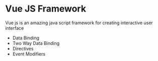 # Vue JS Framework
 Vue js is an amazing java script framework for creating interactive user interface

- Data Binding
- Two Way Data Binding
- Directives
- Event Modifiers
